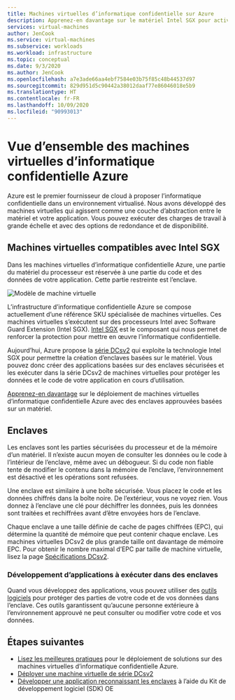 ```yaml
---
title: Machines virtuelles d’informatique confidentielle sur Azure
description: Apprenez-en davantage sur le matériel Intel SGX pour activer vos charges de travail d’informatique confidentielle.
services: virtual-machines
author: JenCook
ms.service: virtual-machines
ms.subservice: workloads
ms.workload: infrastructure
ms.topic: conceptual
ms.date: 9/3/2020
ms.author: JenCook
ms.openlocfilehash: a7e3ade66aa4ebf7584e03b75f85c48b44537d97
ms.sourcegitcommit: 829d951d5c90442a38012daaf77e86046018e5b9
ms.translationtype: HT
ms.contentlocale: fr-FR
ms.lasthandoff: 10/09/2020
ms.locfileid: "90993013"
---
```

# <a name="azure-confidential-computing-virtual-machines-vms-overview"></a>Vue d’ensemble des machines virtuelles d’informatique confidentielle Azure


Azure est le premier fournisseur de cloud à proposer l’informatique confidentielle dans un environnement virtualisé. Nous avons développé des machines virtuelles qui agissent comme une couche d’abstraction entre le matériel et votre application. Vous pouvez exécuter des charges de travail à grande échelle et avec des options de redondance et de disponibilité.  

## <a name="intel-sgx-enabled-virtual-machines"></a>Machines virtuelles compatibles avec Intel SGX

Dans les machines virtuelles d’informatique confidentielle Azure, une partie du matériel du processeur est réservée à une partie du code et des données de votre application. Cette partie restreinte est l’enclave. 

![Modèle de machine virtuelle](media/overview/hardware-backed-enclave.png)

L’infrastructure d’informatique confidentielle Azure se compose actuellement d’une référence SKU spécialisée de machines virtuelles. Ces machines virtuelles s’exécutent sur des processeurs Intel avec Software Guard Extension (Intel SGX). [Intel SGX](https://intel.com/sgx) est le composant qui nous permet de renforcer la protection pour mettre en œuvre l’informatique confidentielle. 

Aujourd’hui, Azure propose la [série DCsv2](https://docs.microsoft.com/azure/virtual-machines/dcv2-series) qui exploite la technologie Intel SGX pour permettre la création d’enclaves basées sur le matériel. Vous pouvez donc créer des applications basées sur des enclaves sécurisées et les exécuter dans la série DCsv2 de machines virtuelles pour protéger les données et le code de votre application en cours d’utilisation. 

[Apprenez-en davantage](virtual-machine-solutions.md) sur le déploiement de machines virtuelles d’informatique confidentielle Azure avec des enclaves approuvées basées sur un matériel.

## <a name="enclaves"></a>Enclaves

Les enclaves sont les parties sécurisées du processeur et de la mémoire d’un matériel. Il n’existe aucun moyen de consulter les données ou le code à l’intérieur de l’enclave, même avec un débogueur. Si du code non fiable tente de modifier le contenu dans la mémoire de l’enclave, l’environnement est désactivé et les opérations sont refusées.

Une enclave est similaire à une boîte sécurisée. Vous placez le code et les données chiffrés dans la boîte noire. De l’extérieur, vous ne voyez rien. Vous donnez à l’enclave une clé pour déchiffrer les données, puis les données sont traitées et rechiffrées avant d’être envoyées hors de l’enclave.

Chaque enclave a une taille définie de cache de pages chiffrées (EPC), qui détermine la quantité de mémoire que peut contenir chaque enclave. Les machines virtuelles DCsv2 de plus grande taille ont davantage de mémoire EPC. Pour obtenir le nombre maximal d’EPC par taille de machine virtuelle, lisez la page [Spécifications DCsv2](https://docs.microsoft.com/azure/virtual-machines/dcv2-series).



### <a name="developing-applications-to-run-inside-enclaves"></a>Développement d’applications à exécuter dans des enclaves
Quand vous développez des applications, vous pouvez utiliser des [outils logiciels](application-development.md) pour protéger des parties de votre code et de vos données dans l’enclave. Ces outils garantissent qu’aucune personne extérieure à l’environnement approuvé ne peut consulter ou modifier votre code et vos données. 

## <a name="next-steps"></a>Étapes suivantes
- [Lisez les meilleures pratiques](virtual-machine-solutions.md) pour le déploiement de solutions sur des machines virtuelles d’informatique confidentielle Azure.
- [Déployer une machine virtuelle de série DCsv2](quick-create-portal.md)
- [Développer une application reconnaissant les enclaves](application-development.md) à l’aide du Kit de développement logiciel (SDK) OE
